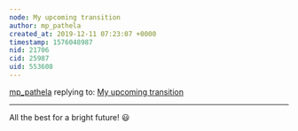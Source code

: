 ```yaml
---
node: My upcoming transition
author: mp_pathela
created_at: 2019-12-11 07:23:07 +0000
timestamp: 1576048987
nid: 21706
cid: 25987
uid: 553608
---
```




[mp_pathela](../profile/mp_pathela) replying to: [My upcoming transition](../notes/warren/12-09-2019/my-upcoming-transition)

----
All the best for a bright future! 😃 